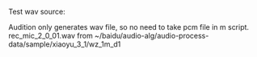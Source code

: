 Test wav source:

Audition only generates wav file, so no need to take pcm file in m script. 
rec_mic_2_0_01.wav from ~/baidu/audio-alg/audio-process-data/sample/xiaoyu_3_1/wz_1m_d1
